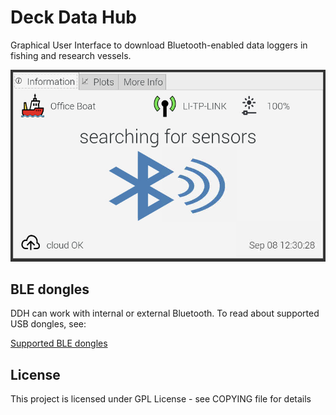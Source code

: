 # Deck Data Hub

Graphical User Interface to download Bluetooth-enabled data loggers in fishing and research vessels.

![alt text](ddh/gui/res/screenshot.png)

## BLE dongles

DDH can work with internal or external Bluetooth. To read about supported USB dongles, see:

[Supported BLE dongles](https://github.com/lowellinstruments/ddh/docs/BLE_dongles.md)


## License

This project is licensed under GPL License - see COPYING file for details
